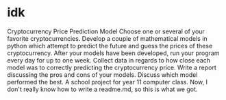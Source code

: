# idk
Cryptocurrency Price Prediction Model
Choose one or several of your favorite cryptocurrencies.  Develop a couple of mathematical models in python which attempt to predict the future and guess the prices of these cryptocurrency.  After your models have been developed, run your program every day for up to one week.  Collect data in regards to how close each model was to correctly predicting the cryptocurrency price.  Write a report discussing the pros and cons of your models.  Discuss which model performed the best. 
A school project for year 11 computer class.
Now, I don't really know how to write a readme.md, so this is what we got.
